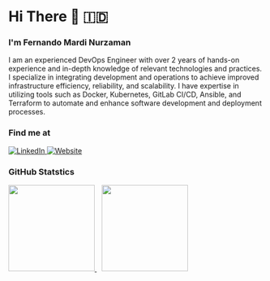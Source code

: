 # <b>Hi There :wave: :indonesia:</b>

### <b>I'm Fernando Mardi Nurzaman</b>

I am an experienced DevOps Engineer with over 2 years of hands-on experience and in-depth knowledge of relevant technologies and practices. I specialize in integrating development and operations to achieve improved infrastructure efficiency, reliability, and scalability. I have expertise in utilizing tools such as Docker, Kubernetes, GitLab CI/CD, Ansible, and Terraform to automate and enhance software development and deployment processes.

### Find me at

<p style="align: left">
  <a href="https://www.linkedin.com/in/fernandomardinurzaman/" target="_blank">
    <img alt="LinkedIn" src="https://img.shields.io/badge/linkedin-%230077B5.svg?&style=flat&logo=linkedin&logoColor=white" />
  </a> 
  <a href="https://dimasnugroho673.github.io/" target="_blank">
    <img alt="Website" src="https://img.shields.io/badge/Website-3b5998.svg?&style=flat&logo=google-chrome&logoColor=white" />
  </a> 
</p>

### GitHub Statstics

<p style="align: left">
    <a href="https://github.com/nandomardi23">
    <img height="170em" src="https://github-readme-stats-eight-theta.vercel.app/api/top-langs/?username=nandomardi23&layout=compact&langs_count=8&theme=buefy"/>
    <img style="margin-left: 10px" height="170em" src="https://github-readme-stats-eight-theta.vercel.app/api?username=nandomardi23&show_icons=true&theme=buefy&include_all_commits=true&count_private=true"/>
    </a>
</p>

</br>
